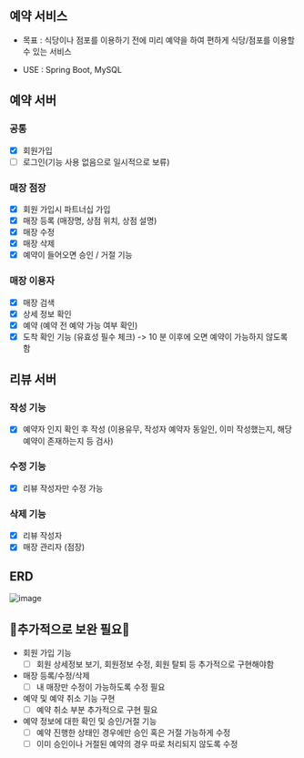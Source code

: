 ## 예약 서비스

- 목표 : 식당이나 점포를 이용하기 전에 미리 예약을 하여 편하게 식당/점포를 이용할 수 있는 서비스

- USE : Spring Boot, MySQL

## 예약 서버
### 공통
- [x] 회원가입
- [ ] 로그인(기능 사용 없음으로 일시적으로 보류)

### 매장 점장
- [x] 회원 가입시 파트너십 가입
- [x] 매장 등록 (매장명, 상점 위치, 상점 설명)
- [x] 매장 수정
- [x] 매장 삭제
- [x] 예약이 들어오면 승인 / 거절 기능

### 매장 이용자
- [x] 매장 검색
- [x] 상세 정보 확인
- [x] 예약 (예약 전 예약 가능 여부 확인)
- [x] 도착 확인 기능 (유효성 필수 체크) -> 10 분 이후에 오면 예약이 가능하지 않도록 함

## 리뷰 서버
### 작성 기능
- [x] 예약자 인지 확인 후 작성 (이용유무, 작성자 예약자 동일인, 이미 작성했는지, 해당예약이 존재하는지 등 검사)

### 수정 기능
- [x] 리뷰 작성자만 수정 가능

### 삭제 기능
- [x] 리뷰 작성자
- [x] 매장 관리자 (점장)

## ERD
![image](https://github.com/leejaeeun59357/reservation-service/assets/149572895/d2eb270b-5c95-411b-ae78-e673d62897c9)

## 💢추가적으로 보완 필요💢

- 회원 가입 기능
    - [ ] 회원 상세정보 보기, 회원정보 수정, 회원 탈퇴 등 추가적으로 구현해야함
- 매장 등록/수정/삭제
    - [ ] 내 매장만 수정이 가능하도록 수정 필요
- 예약 및 예약 취소 기능 구현
    - [ ] 예약 취소 부분 추가적으로 구현 필요
- 예약 정보에 대한 확인 및 승인/거절 기능
    - [ ] 예약 진행한 상태인 경우에만 승인 혹은 거절 가능하게 수정
    - [ ] 이미 승인이나 거절된 예약의 경우 따로 처리되지 않도록 수정

